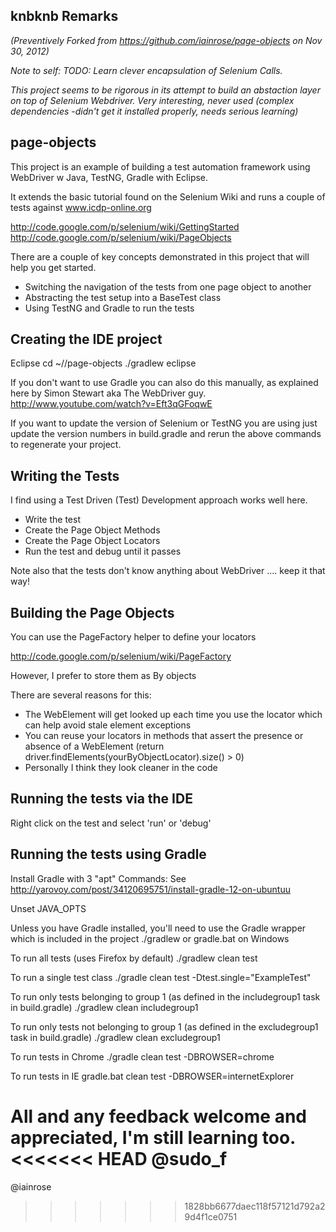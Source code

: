 knbknb Remarks
------------------------
*(Preventively Forked from https://github.com/iainrose/page-objects on Nov 30, 2012)*

*Note to self: TODO: Learn clever encapsulation of Selenium Calls.*

*This project seems to be rigorous in its attempt to build an abstaction layer on top of Selenium Webdriver.*
*Very interesting, never used (complex dependencies -didn't get it installed properly, needs serious learning)*

page-objects
------------------------
This project is an example of building a test automation framework using WebDriver w Java, TestNG, Gradle with Eclipse.

It extends the basic tutorial found on the Selenium Wiki and runs a couple of tests against www.icdp-online.org

http://code.google.com/p/selenium/wiki/GettingStarted
http://code.google.com/p/selenium/wiki/PageObjects

There are a couple of key concepts demonstrated in this project that will help you get started.

- Switching the navigation of the tests from one page object to another
- Abstracting the test setup into a BaseTest class
- Using TestNG and Gradle to run the tests

Creating the IDE project
------------------------

Eclipse
cd ~/<checkout dir>/page-objects
./gradlew eclipse

If you don't want to use Gradle you can also do this manually, as explained here by Simon Stewart aka The WebDriver guy.
http://www.youtube.com/watch?v=Eft3qGFoqwE

If you want to update the version of Selenium or TestNG you are using just update the version numbers in build.gradle and rerun the above commands to regenerate your project.

Writing the Tests
-----------------

I find using a Test Driven (Test) Development approach works well here.
- Write the test
- Create the Page Object Methods
- Create the Page Object Locators
- Run the test and debug until it passes

Note also that the tests don't know anything about WebDriver .... keep it that way!

Building the Page Objects
-------------------------

You can use the PageFactory helper to define your locators

http://code.google.com/p/selenium/wiki/PageFactory

However, I prefer to store them as By objects

There are several reasons for this:

- The WebElement will get looked up each time you use the locator which can help avoid stale element exceptions
- You can reuse your locators in methods that assert the presence or absence of a WebElement (return driver.findElements(yourByObjectLocator).size() > 0)
- Personally I think they look cleaner in the code

Running the tests via the IDE
-----------------------------

Right click on the test and select 'run' or 'debug'

Running the tests using Gradle
------------------------------
Install Gradle with 3 "apt" Commands: See http://yarovoy.com/post/34120695751/install-gradle-12-on-ubuntuu 

Unset JAVA_OPTS

Unless you have Gradle installed, you'll need to use the Gradle wrapper which is included in the project
./gradlew or gradle.bat on Windows

To run all tests (uses Firefox by default)
./gradlew clean test

To run a single test class
./gradle clean test -Dtest.single="ExampleTest"

To run only tests belonging to group 1 (as defined in the includegroup1 task in build.gradle)
./gradlew clean includegroup1

To run only tests not belonging to group 1 (as defined in the excludegroup1 task in build.gradle)
./gradlew clean excludegroup1

To run tests in Chrome
./gradle clean test -DBROWSER=chrome

To run tests in IE
gradle.bat clean test -DBROWSER=internetExplorer



All and any feedback welcome and appreciated, I'm still learning too.
<<<<<<< HEAD
@sudo_f
=======
@iainrose
>>>>>>> 1828bb6677daec118f57121d792a29d4f1ce0751
